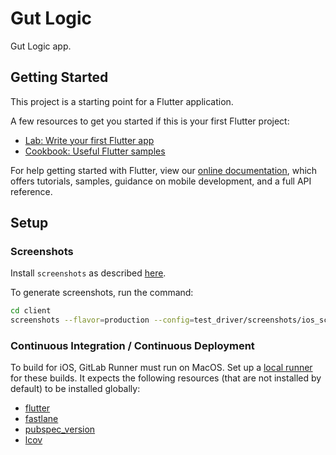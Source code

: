 # Gut Logic

Gut Logic app.

## Getting Started

This project is a starting point for a Flutter application.

A few resources to get you started if this is your first Flutter project:

- [Lab: Write your first Flutter app](https://flutter.io/docs/get-started/codelab)
- [Cookbook: Useful Flutter samples](https://flutter.io/docs/cookbook)

For help getting started with Flutter, view our
[online documentation](https://flutter.io/docs), which offers tutorials,
samples, guidance on mobile development, and a full API reference.

## Setup

### Screenshots

Install `screenshots` as described [here](https://github.com/mmcc007/screenshots).

To generate screenshots, run the command:

```bash
cd client
screenshots --flavor=production --config=test_driver/screenshots/ios_screenshots.yaml
```

### Continuous Integration / Continuous Deployment

To build for iOS, GitLab Runner must run on MacOS. Set up a [local runner](https://docs.gitlab.com/runner/install/osx.html) for these builds. It expects the following resources (that are not installed by default) to be installed globally:

- [flutter](https://flutter.dev/docs/get-started/install)
- [fastlane](https://docs.fastlane.tools/getting-started/ios/setup/)
- [pubspec_version](https://pub.dev/packages/pubspec_version)
- [lcov](https://formulae.brew.sh/formula/lcov)
